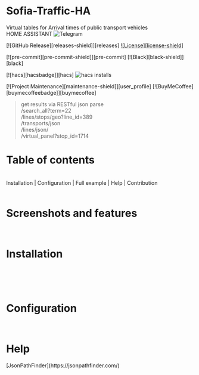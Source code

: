 # Sofia-Traffic-HA
Virtual tables for Arrival times of public transport vehicles<br> HOME ASSISTANT
![Telegram](https://img.shields.io/badge/Telegram-2CA5E0?style=for-the-badge&logo=telegram&logoColor=white)

[![GitHub Release][releases-shield]][releases]
[![License][license-shield]](LICENSE)

[![pre-commit][pre-commit-shield]][pre-commit]
[![Black][black-shield]][black]

[![hacs][hacsbadge]][hacs]
![hacs installs](https://img.shields.io/endpoint.svg?url=https%3A%2F%2Flauwbier.nl%2Fhacs%2Fmultiscrape&style=for-the-badge)

[![Project Maintenance][maintenance-shield]][user_profile]
[![BuyMeCoffee][buymecoffeebadge]][buymecoffee]
> get results via RESTful json parse  <br>
> /search_all?term=22 <br>
> /lines/stops/geo?line_id=389
> <br>
>/transports/json <br>
> /lines/json/<br>
> /virtual_panel?stop_id=1714 
<h1>Table of contents</h1><br>
Installation | Configuration | Full example | Help | Contribution
<br><br>
<h1>Screenshots and features</h1>
<br>

<h1>Installation<h1>
<br>

<h1>Configuration</h1>
  <br>
<h1>Help</h1>
[JsonPathFinder](https://jsonpathfinder.com/)
